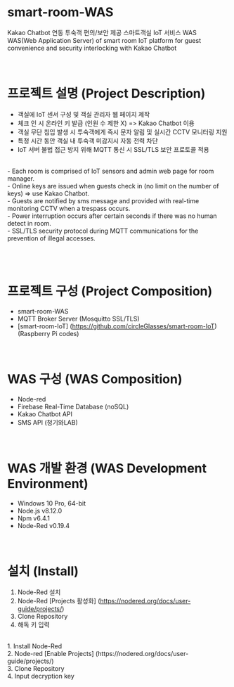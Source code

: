 smart-room-WAS
===============

Kakao Chatbot 연동 투숙객 편의/보안 제공 스마트객실 IoT 서비스 WAS<br>
WAS(Web Application Server) of smart room IoT platform for guest convenience and security interlocking with Kakao Chatbot
<br><br><br>



프로젝트 설명 (Project Description)
====================================

- 객실에 IoT 센서 구성 및 객실 관리자 웹 페이지 제작
- 체크 인 시 온라인 키 발급 (인원 수 제한 X) => Kakao Chatbot 이용
- 객실 무단 침입 발생 시 투숙객에게 즉시 문자 알림 및 실시간 CCTV 모니터링 지원
- 특정 시간 동안 객실 내 투숙객 미감지시 자동 전력 차단
- IoT 서버 불법 접근 방지 위해 MQTT 통신 시 SSL/TLS 보안 프로토콜 적용
<br>
- Each room is comprised of IoT sensors and admin web page for room manager.<br>
- Online keys are issued when guests check in (no limit on the number of keys) => use Kakao Chatbot.<br>
- Guests are notified by sms message and provided with real-time monitoring CCTV when a trespass occurs.<br>
- Power interruption occurs after certain seconds if there was no human detect in room.<br>
- SSL/TLS security protocol during MQTT communications for the prevention of illegal accesses.<br>
<br><br><br>


프로젝트 구성 (Project Composition)
====================================

- smart-room-WAS
- MQTT Broker Server (Mosquitto SSL/TLS)
- [smart-room-IoT] (https://github.com/circleGlasses/smart-room-IoT) (Raspberry Pi codes)
<br><br><br>


WAS 구성 (WAS Composition)
===========================

- Node-red
- Firebase Real-Time Database (noSQL)
- Kakao Chatbot API
- SMS API (청기와LAB)
<br><br><br>


WAS 개발 환경 (WAS Development Environment)
============================================

- Windows 10 Pro, 64-bit
- Node.js v8.12.0
- Npm v6.4.1
- Node-Red v0.19.4
<br><br><br>


설치 (Install)
===============

1. Node-Red 설치
2. Node-Red [Projects 활성화] (https://nodered.org/docs/user-guide/projects/)
3. Clone Repository
4. 해독 키 입력
<br>
1. Install Node-Red<br>
2. Node-red [Enable Projects] (https://nodered.org/docs/user-guide/projects/)<br>
3. Clone Repository<br>
4. Input decryption key<br>
<br><br><br>
